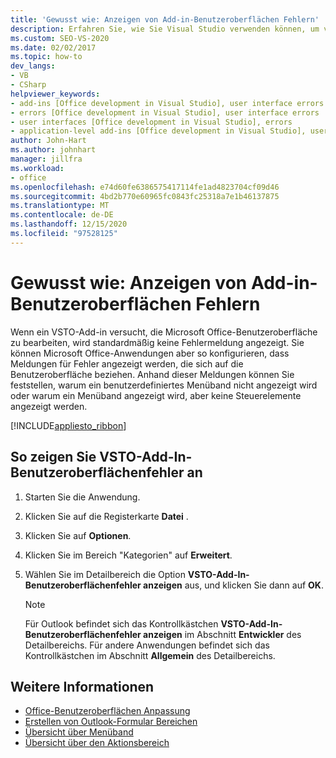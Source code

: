 ```yaml
---
title: 'Gewusst wie: Anzeigen von Add-in-Benutzeroberflächen Fehlern'
description: Erfahren Sie, wie Sie Visual Studio verwenden können, um vtso-Add-in-Benutzeroberflächen Fehler in Microsoft Office Anwendungen Programm gesteuert anzuzeigen.
ms.custom: SEO-VS-2020
ms.date: 02/02/2017
ms.topic: how-to
dev_langs:
- VB
- CSharp
helpviewer_keywords:
- add-ins [Office development in Visual Studio], user interface errors
- errors [Office development in Visual Studio], user interface errors
- user interfaces [Office development in Visual Studio], errors
- application-level add-ins [Office development in Visual Studio], user interface errors
author: John-Hart
ms.author: johnhart
manager: jillfra
ms.workload:
- office
ms.openlocfilehash: e74d60fe6386575417114fe1ad4823704cf09d46
ms.sourcegitcommit: 4bd2b770e60965fc0843fc25318a7e1b46137875
ms.translationtype: MT
ms.contentlocale: de-DE
ms.lasthandoff: 12/15/2020
ms.locfileid: "97528125"
---
```

# <a name="how-to-show-add-in-user-interface-errors"></a>Gewusst wie: Anzeigen von Add-in-Benutzeroberflächen Fehlern
  Wenn ein VSTO-Add-in versucht, die Microsoft Office-Benutzeroberfläche zu bearbeiten, wird standardmäßig keine Fehlermeldung angezeigt. Sie können Microsoft Office-Anwendungen aber so konfigurieren, dass Meldungen für Fehler angezeigt werden, die sich auf die Benutzeroberfläche beziehen. Anhand dieser Meldungen können Sie feststellen, warum ein benutzerdefiniertes Menüband nicht angezeigt wird oder warum ein Menüband angezeigt wird, aber keine Steuerelemente angezeigt werden.

 [!INCLUDE[appliesto_ribbon](../vsto/includes/appliesto-ribbon-md.md)]

## <a name="to-show-vsto-add-in-user-interface-errors"></a>So zeigen Sie VSTO-Add-In-Benutzeroberflächenfehler an

1. Starten Sie die Anwendung.

2. Klicken Sie auf die Registerkarte **Datei** .

3. Klicken Sie auf **Optionen**.

4. Klicken Sie im Bereich "Kategorien" auf **Erweitert**.

5. Wählen Sie im Detailbereich die Option **VSTO-Add-In-Benutzeroberflächenfehler anzeigen** aus, und klicken Sie dann auf **OK**.

    > [!NOTE]
    > Für Outlook befindet sich das Kontrollkästchen **VSTO-Add-In-Benutzeroberflächenfehler anzeigen** im Abschnitt **Entwickler** des Detailbereichs. Für andere Anwendungen befindet sich das Kontrollkästchen im Abschnitt **Allgemein** des Detailbereichs.

## <a name="see-also"></a>Weitere Informationen
- [Office-Benutzeroberflächen Anpassung](../vsto/office-ui-customization.md)
- [Erstellen von Outlook-Formular Bereichen](../vsto/creating-outlook-form-regions.md)
- [Übersicht über Menüband](../vsto/ribbon-overview.md)
- [Übersicht über den Aktionsbereich](../vsto/actions-pane-overview.md)
